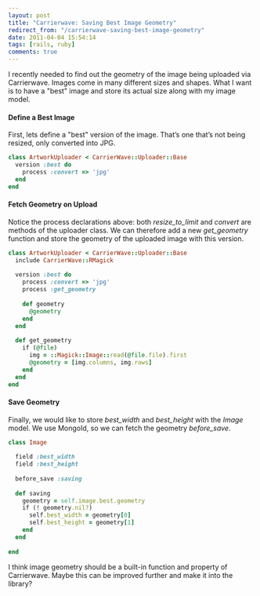 ```yaml
---
layout: post
title: "Carrierwave: Saving Best Image Geometry"
redirect_from: "/carrierwave-saving-best-image-geometry"
date: 2011-04-04 15:54:14
tags: [rails, ruby]
comments: true
---
```

I recently needed to find out the geometry of the image being uploaded via Carrierwave. Images come in many different sizes and shapes. What I want is to have a "best" image and store its actual size along with my image model.

#### Define a Best Image

First, lets define a "best" version of the image. That’s one that’s not being resized, only converted into JPG.

```ruby
class ArtworkUploader < CarrierWave::Uploader::Base
  version :best do
    process :convert => 'jpg'
  end
end
```

#### Fetch Geometry on Upload

Notice the process declarations above: both _resize_to_limit_ and _convert_ are methods of the uploader class. We can therefore add a new _get_geometry_ function and store the geometry of the uploaded image with this version.

```ruby
class ArtworkUploader < CarrierWave::Uploader::Base
  include CarrierWave::RMagick
 
  version :best do
    process :convert => 'jpg'
    process :get_geometry
    
    def geometry
      @geometry
    end
  end
  
  def get_geometry
    if (@file)
      img = ::Magick::Image::read(@file.file).first
      @geometry = [img.columns, img.rows]
    end
  end
end
```

#### Save Geometry

Finally, we would like to store _best_width_ and _best_height_ with the _Image_ model. We use MongoId, so we can fetch the geometry _before_save_.

```ruby
class Image
  
  field :best_width
  field :best_height
 
  before_save :saving
 
  def saving
    geometry = self.image.best.geometry
    if (! geometry.nil?)
      self.best_width = geometry[0]
      self.best_height = geometry[1]
    end
  end  
 
end
```

I think image geometry should be a built-in function and property of Carrierwave. Maybe this can be improved further and make it into the library?
